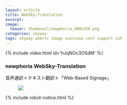 ```yaml
---
layout: article
title: WebSky-Translation
excerpt: 
image:
  teaser: thumbnail/newphoria_400x250.png
categories: skyway
tags: skyway webrtc image usercase conf support iot
---
```



{% include video.html id='hJqNOc3OSdM' %}

### newphoria WebSky-Translation

音声通訳＋テキスト翻訳＋「Web-Based Signage」

<figure>
	<img src="{{ site.url | replace_first: 'http://', '//' | replace_first: 'https://', '//' }}{{ site.baseurl }}/images/pages/newphoriaWebSky-Translation.png">
</figure>

{% include robot-notice.html %}
